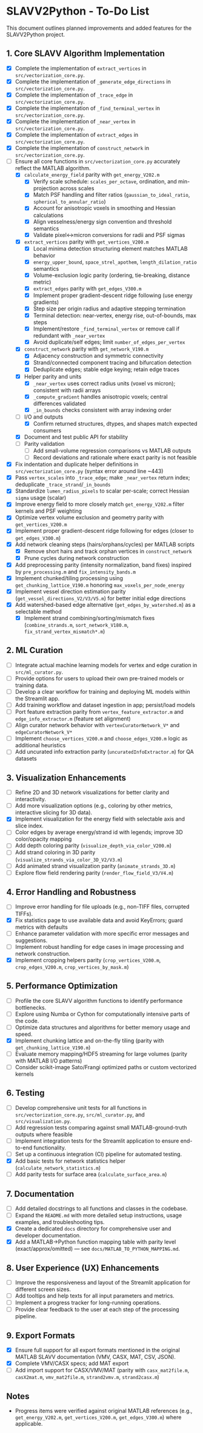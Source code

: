 # SLAVV2Python - To-Do List

This document outlines planned improvements and added features for the SLAVV2Python project.

## 1. Core SLAVV Algorithm Implementation

- [x] Complete the implementation of `extract_vertices` in `src/vectorization_core.py`.
- [x] Complete the implementation of `_generate_edge_directions` in `src/vectorization_core.py`.
- [x] Complete the implementation of `_trace_edge` in `src/vectorization_core.py`.
- [x] Complete the implementation of `_find_terminal_vertex` in `src/vectorization_core.py`.
- [x] Complete the implementation of `_near_vertex` in `src/vectorization_core.py`.
- [x] Complete the implementation of `extract_edges` in `src/vectorization_core.py`.
- [x] Complete the implementation of `construct_network` in `src/vectorization_core.py`.
- [ ] Ensure all core functions in `src/vectorization_core.py` accurately reflect the MATLAB algorithm.
    - [x] `calculate_energy_field` parity with `get_energy_V202.m`
      - [x] Verify scale schedule: `scales_per_octave`, ordination, and min-projection across scales
      - [x] Match PSF handling and filter ratios (`gaussian_to_ideal_ratio`, `spherical_to_annular_ratio`)
      - [x] Account for anisotropic voxels in smoothing and Hessian calculations
      - [x] Align vesselness/energy sign convention and threshold semantics
      - [x] Validate pixel↔micron conversions for radii and PSF sigmas
  - [x] `extract_vertices` parity with `get_vertices_V200.m`
    - [x] Local minima detection structuring element matches MATLAB behavior
    - [x] `energy_upper_bound`, `space_strel_apothem`, `length_dilation_ratio` semantics
    - [x] Volume-exclusion logic parity (ordering, tie-breaking, distance metric)
    - [x] `extract_edges` parity with `get_edges_V300.m`
    - [x] Implement proper gradient-descent ridge following (use energy gradients)
    - [x] Step size per origin radius and adaptive stepping termination
    - [x] Terminal detection: near-vertex, energy rise, out-of-bounds, max steps
    - [x] Implement/restore `_find_terminal_vertex` or remove call if redundant with `_near_vertex`
    - [x] Avoid duplicate/self edges; limit `number_of_edges_per_vertex`
  - [x] `construct_network` parity with `get_network_V190.m`
    - [x] Adjacency construction and symmetric connectivity
    - [x] Strand/connected component tracing and bifurcation detection
    - [x] Deduplicate edges; stable edge keying; retain edge traces
  - [x] Helper parity and units
    - [x] `_near_vertex` uses correct radius units (voxel vs micron); consistent with radii arrays
    - [x] `_compute_gradient` handles anisotropic voxels; central differences validated
    - [x] `_in_bounds` checks consistent with array indexing order
  - [ ] I/O and outputs
    - [x] Confirm returned structures, dtypes, and shapes match expected consumers
  - [x] Document and test public API for stability
  - [ ] Parity validation
    - [ ] Add small-volume regression comparisons vs MATLAB outputs
    - [ ] Record deviations and rationale where exact parity is not feasible
- [x] Fix indentation and duplicate helper definitions in `src/vectorization_core.py` (syntax error around line ~443)
- [x] Pass `vertex_scales` into `_trace_edge`; make `_near_vertex` return index; deduplicate `_trace_strand`/`_in_bounds`
- [x] Standardize `lumen_radius_pixels` to scalar per-scale; correct Hessian `sigma` usage (scalar)
- [x] Improve energy field to more closely match `get_energy_V202.m` filter kernels and PSF weighting
- [x] Optimize vertex volume exclusion and geometry parity with `get_vertices_V200.m`
- [x] Implement proper gradient-descent ridge following for edges (closer to `get_edges_V300.m`)
- [x] Add network cleaning steps (hairs/orphans/cycles) per MATLAB scripts
  - [x] Remove short hairs and track orphan vertices in `construct_network`
  - [x] Prune cycles during network construction
- [x] Add preprocessing parity (intensity normalization, band fixes) inspired by `pre_processing.m` and `fix_intensity_bands.m`
- [x] Implement chunked/tiling processing using `get_chunking_lattice_V190.m` honoring `max_voxels_per_node_energy`
- [x] Implement vessel direction estimation parity (`get_vessel_directions_V2/V3/V5.m`) for better initial edge directions
- [x] Add watershed-based edge alternative (`get_edges_by_watershed.m`) as a selectable method
  - [x] Implement strand combining/sorting/mismatch fixes (`combine_strands.m`, `sort_network_V180.m`, `fix_strand_vertex_mismatch*.m`)

## 2. ML Curation

- [ ] Integrate actual machine learning models for vertex and edge curation in `src/ml_curator.py`.
- [ ] Provide options for users to upload their own pre-trained models or training data.
- [ ] Develop a clear workflow for training and deploying ML models within the Streamlit app.
- [ ] Add training workflow and dataset ingestion in app; persist/load models
- [ ] Port feature extraction parity from `vertex_feature_extractor.m` and `edge_info_extractor.m` (feature set alignment)
- [ ] Align curator network behavior with `vertexCuratorNetwork_V*` and `edgeCuratorNetwork_V*`
- [ ] Implement `choose_vertices_V200.m` and `choose_edges_V200.m` logic as additional heuristics
- [ ] Add uncurated info extraction parity (`uncuratedInfoExtractor.m`) for QA datasets

## 3. Visualization Enhancements

- [ ] Refine 2D and 3D network visualizations for better clarity and interactivity.
- [ ] Add more visualization options (e.g., coloring by other metrics, interactive slicing for 3D data).
- [x] Implement visualization for the energy field with selectable axis and slice index.
- [ ] Color edges by average energy/strand id with legends; improve 3D color/opacity mapping
- [ ] Add depth coloring parity (`visualize_depth_via_color_V200.m`)
- [ ] Add strand coloring in 3D parity (`visualize_strands_via_color_3D_V2/V3.m`)
- [ ] Add animated strand visualization parity (`animate_strands_3D.m`)
- [ ] Explore flow field rendering parity (`render_flow_field_V3/V4.m`)

## 4. Error Handling and Robustness

- [ ] Improve error handling for file uploads (e.g., non-TIFF files, corrupted TIFFs).
- [x] Fix statistics page to use available data and avoid KeyErrors; guard metrics with defaults
- [ ] Enhance parameter validation with more specific error messages and suggestions.
- [ ] Implement robust handling for edge cases in image processing and network construction.
- [x] Implement cropping helpers parity (`crop_vertices_V200.m`, `crop_edges_V200.m`, `crop_vertices_by_mask.m`)

## 5. Performance Optimization

- [ ] Profile the core SLAVV algorithm functions to identify performance bottlenecks.
- [ ] Explore using Numba or Cython for computationally intensive parts of the code.
- [ ] Optimize data structures and algorithms for better memory usage and speed.
- [x] Implement chunking lattice and on-the-fly tiling (parity with `get_chunking_lattice_V190.m`)
- [ ] Evaluate memory mapping/HDF5 streaming for large volumes (parity with MATLAB I/O patterns)
- [ ] Consider scikit-image Sato/Frangi optimized paths or custom vectorized kernels

## 6. Testing

- [ ] Develop comprehensive unit tests for all functions in `src/vectorization_core.py`, `src/ml_curator.py`, and `src/visualization.py`.
- [ ] Add regression tests comparing against small MATLAB-ground-truth outputs where feasible
- [ ] Implement integration tests for the Streamlit application to ensure end-to-end functionality.
- [ ] Set up a continuous integration (CI) pipeline for automated testing.
- [x] Add basic tests for network statistics helper (`calculate_network_statistics.m`)
- [ ] Add parity tests for surface area (`calculate_surface_area.m`)

## 7. Documentation

- [ ] Add detailed docstrings to all functions and classes in the codebase.
- [ ] Expand the `README.md` with more detailed setup instructions, usage examples, and troubleshooting tips.
- [x] Create a dedicated `docs` directory for comprehensive user and developer documentation.
- [x] Add a MATLAB→Python function mapping table with parity level (exact/approx/omitted) — see `docs/MATLAB_TO_PYTHON_MAPPING.md`.

## 8. User Experience (UX) Enhancements

- [ ] Improve the responsiveness and layout of the Streamlit application for different screen sizes.
- [ ] Add tooltips and help texts for all input parameters and metrics.
- [ ] Implement a progress tracker for long-running operations.
- [ ] Provide clear feedback to the user at each step of the processing pipeline.

## 9. Export Formats

- [x] Ensure full support for all export formats mentioned in the original MATLAB SLAVV documentation (VMV, CASX, MAT, CSV, JSON).
- [x] Complete VMV/CASX specs; add MAT export
- [ ] Add import support for CASX/VMV/MAT (parity with `casx_mat2file.m`, `casX2mat.m`, `vmv_mat2file.m`, `strand2vmv.m`, `strand2casx.m`)

## Notes

- Progress items were verified against original MATLAB references (e.g., `get_energy_V202.m`, `get_vertices_V200.m`, `get_edges_V300.m`) where applicable.